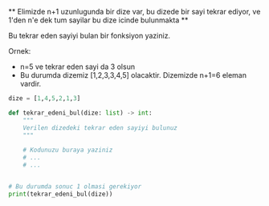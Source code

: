 ** Elimizde n+1 uzunlugunda bir dize var, bu dizede bir sayi tekrar ediyor, ve 1'den n'e dek tum sayilar bu dize icinde bulunmakta **

Bu tekrar eden sayiyi bulan bir fonksiyon yaziniz. 

Ornek: 
 - n=5 ve tekrar eden sayi da 3 olsun
 - Bu durumda dizemiz [1,2,3,3,4,5] olacaktir. Dizemizde n+1=6 eleman vardir.  


```python
dize = [1,4,5,2,1,3]

def tekrar_edeni_bul(dize: list) -> int:
    """
    Verilen dizedeki tekrar eden sayiyi bulunuz
    """
    
    # Kodunuzu buraya yaziniz
    # ...
    # ...


# Bu durumda sonuc 1 olmasi gerekiyor
print(tekrar_edeni_bul(dize))
```
